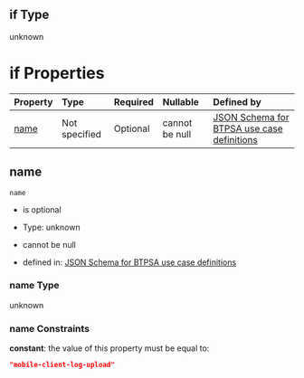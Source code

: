 ## if Type

unknown

# if Properties

| Property      | Type          | Required | Nullable       | Defined by                                                                                                                                                                                                        |
| :------------ | :------------ | :------- | :------------- | :---------------------------------------------------------------------------------------------------------------------------------------------------------------------------------------------------------------- |
| [name](#name) | Not specified | Optional | cannot be null | [JSON Schema for BTPSA use case definitions](btpsa-usecase-properties-services-items-allof-1-then-allof-61-if-properties-name.md "undefined#/properties/services/items/allOf/1/then/allOf/61/if/properties/name") |

## name



`name`

*   is optional

*   Type: unknown

*   cannot be null

*   defined in: [JSON Schema for BTPSA use case definitions](btpsa-usecase-properties-services-items-allof-1-then-allof-61-if-properties-name.md "undefined#/properties/services/items/allOf/1/then/allOf/61/if/properties/name")

### name Type

unknown

### name Constraints

**constant**: the value of this property must be equal to:

```json
"mobile-client-log-upload"
```
